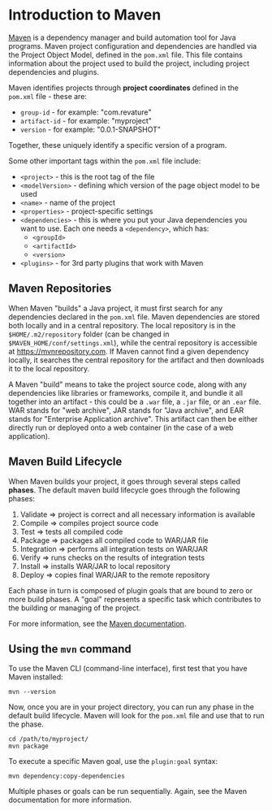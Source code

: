 # Introduction to Maven

[Maven](https://maven.apache.org/) is a dependency manager and build automation tool for Java programs. Maven project configuration and dependencies are handled via the Project Object Model, defined in the `pom.xml` file. This file contains information about the project used to build the project, including project dependencies and plugins.

Maven identifies projects through **project coordinates** defined in the `pom.xml` file - these are:
* `group-id` - for example: "com.revature"
* `artifact-id` - for example: "myproject"
* `version` - for example: "0.0.1-SNAPSHOT"

Together, these uniquely identify a specific version of a program.

Some other important tags within the `pom.xml` file include:
* `<project>` - this is the root tag of the file
* `<modelVersion>` - defining which version of the page object model to be used
* `<name>` - name of the project
* `<properties>` - project-specific settings
* `<dependencies>` - this is where you put your Java dependencies you want to use. Each one needs a `<dependency>`, which has:
  * `<groupId>`
  * `<artifactId>`
  * `<version>`
* `<plugins>` - for 3rd party plugins that work with Maven

## Maven Repositories

When Maven "builds" a Java project, it must first search for any dependencies declared in the `pom.xml` file. Maven dependencies are stored both locally and in a central repository. The local repository is in the `$HOME/.m2/repository` folder (can be changed in `$MAVEN_HOME/conf/settings.xml`), while the central repository is accessible at https://mvnrepository.com. If Maven cannot find a given dependency locally, it searches the central repository for the artifact and then downloads it to the local repository.

A Maven "build" means to take the project source code, along with any dependencies like libraries or frameworks, compile it, and bundle it all together into an artifact - this could be a `.war` file, a `.jar` file, or an `.ear` file. WAR stands for "web archive", JAR stands for "Java archive", and EAR stands for "Enterprise Application archive". This artifact can then be either directly run or deployed onto a web container (in the case of a web application).

## Maven Build Lifecycle
When Maven builds your project, it goes through several steps called **phases**. The default maven build lifecycle goes through the following phases:
1. Validate => project is correct and all necessary information is available 
2. Compile => compiles project source code 
3. Test => tests all compiled code 
4. Package => packages all compiled code to WAR/JAR file 
5. Integration => performs all integration tests on WAR/JAR
6. Verify => runs checks on the results of integration tests 
7. Install => installs WAR/JAR to local repository 
8. Deploy => copies final WAR/JAR to the remote repository 

Each phase in turn is composed of plugin goals that are bound to zero or more build phases. A "goal" represents a specific task which contributes to the building or managing of the project.

For more information, see the [Maven documentation](https://maven.apache.org/guides/introduction/introduction-to-the-lifecycle.html).

## Using the `mvn` command

To use the Maven CLI (command-line interface), first test that you have Maven installed:
```
mvn --version
```

Now, once you are in your project directory, you can run any phase in the default build lifecycle. Maven will look for the `pom.xml` file and use that to run the phase.

```
cd /path/to/myproject/
mvn package
```

To execute a specific Maven goal, use the `plugin:goal` syntax:

```
mvn dependency:copy-dependencies
```

Multiple phases or goals can be run sequentially. Again, see the Maven documentation for more information.
